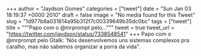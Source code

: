 
+++
author = "Jaydson Gomes"
categories = ["tweet"]
date = "Sun Jan 03 18:19:37 +0000 2010"
draft = false
image = "No media found for this Tweet"
slug = "1d977b8a031814a95b312f7c00339649b35dc0bc"
tags = ["tweet"]
title = """Papo com o @mrprompt pelo..."""
tweet = true
tweet_url = "https://twitter.com/jaydson/status/7338548541"
+++
Papo com o @mrprompt pelo Gtalk: 'Nós desenvolvemos uns sistemas complexos pra caralho, mas não sabemos organizar a porra da vida".
